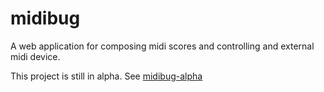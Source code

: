 # midibug
A web application for composing midi scores and controlling and external midi device.

This project is still in alpha. See [midibug-alpha](https://github.com/jrood/midibug-alpha)